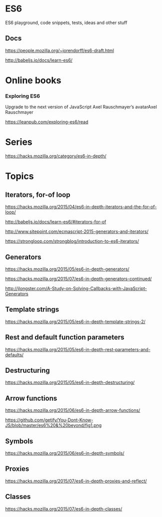 # ES6
ES6 playground, code snippets, tests, ideas and other stuff

## Docs
https://people.mozilla.org/~jorendorff/es6-draft.html

http://babeljs.io/docs/learn-es6/

# Online books

### Exploring ES6

Upgrade to the next version of JavaScript
Axel Rauschmayer’s avatarAxel Rauschmayer

https://leanpub.com/exploring-es6/read



# Series
https://hacks.mozilla.org/category/es6-in-depth/

# Topics

## Iterators, for-of loop
https://hacks.mozilla.org/2015/04/es6-in-depth-iterators-and-the-for-of-loop/

http://babeljs.io/docs/learn-es6/#iterators-for-of

http://www.sitepoint.com/ecmascript-2015-generators-and-iterators/

https://strongloop.com/strongblog/introduction-to-es6-iterators/


## Generators
https://hacks.mozilla.org/2015/05/es6-in-depth-generators/

https://hacks.mozilla.org/2015/07/es6-in-depth-generators-continued/

http://jlongster.com/A-Study-on-Solving-Callbacks-with-JavaScript-Generators    


## Template strings
https://hacks.mozilla.org/2015/05/es6-in-depth-template-strings-2/

## Rest and default function parameters
https://hacks.mozilla.org/2015/05/es6-in-depth-rest-parameters-and-defaults/

## Destructuring
https://hacks.mozilla.org/2015/05/es6-in-depth-destructuring/

## Arrow functions
https://hacks.mozilla.org/2015/06/es6-in-depth-arrow-functions/

https://github.com/getify/You-Dont-Know-JS/blob/master/es6%20&%20beyond/fig1.png

## Symbols
https://hacks.mozilla.org/2015/06/es6-in-depth-symbols/

## Proxies
https://hacks.mozilla.org/2015/07/es6-in-depth-proxies-and-reflect/

## Classes
https://hacks.mozilla.org/2015/07/es6-in-depth-classes/

